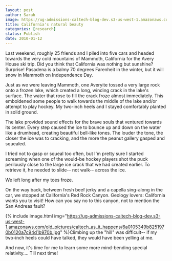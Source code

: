 ```yaml
---
layout: post
author: Sarah
image: https://ug-admissions-caltech-blog-dev.s3-us-west-1.amazonaws.com/old_pictures/caltech_as_it_happens/6a0105349b8251970b012876cb86ef970c.jpg
title: California's natural beauty
categories: [research]
status: Publish
date: 2010-01-12
---
```



Last weekend, roughly 25 friends and I piled into five cars and headed towards the very cold mountains of Mammoth, California for the Avery House ski trip. Did you think that California was nothing but sunshine? Surprise! Pasadena is a balmy 70 degrees Farenheit in the winter, but it will snow in Mammoth on Independence Day.

Just as we were leaving Mammoth, one Averyite tossed a very large rock onto a frozen lake, which created a long, winding crack in the lake's surface. The water that rose to fill the crack froze almost immediately. This emboldened some people to walk towards the middle of the lake and/or attempt to play hockey. My two-inch heels and I stayed comfortably planted in solid ground.

The lake provided sound effects for the brave souls that ventured towards its center. Every step caused the ice to bounce up and down on the water like a drumhead, creating beautiful bell-like tones. The louder the tone, the closer the ice was to cracking, and the more the peanut gallery gasped and squealed.

 I tried not to gasp or squeal too often, but I'm pretty sure I started screaming when one of the would-be hockey players shot the puck perilously close to the large ice crack that we had created earlier. To retrieve it, he needed to slide-- not walk-- across the ice.

We left long after my toes froze.

On the way back, between fresh beef jerky and a capella sing-along in the car, we stopped at California's Red Rock Canyon. Geology lovers: California wants you to visit! How can you say no to this canyon, not to mention the San Andreas fault?


{% include image.html img="https://ug-admissions-caltech-blog-dev.s3-us-west-1.amazonaws.com/old_pictures/caltech_as_it_happens/6a0105349b8251970b0120a7c94d1b970b.jpg" %}Climbing up the "hill" was difficult-- if my two-inch heels could have talked, they would have been yelling at me.

And now, it's time for me to learn some more mind-bending special relativity.... Till next time!

